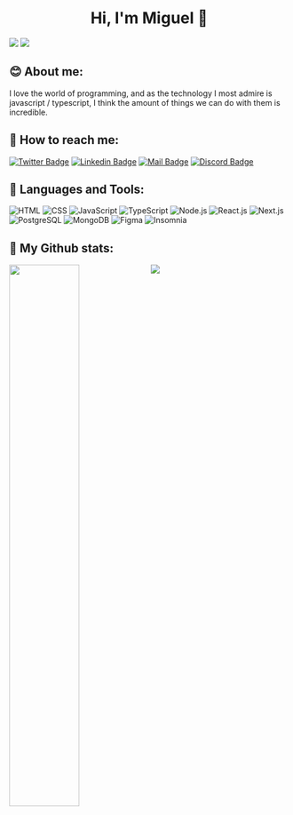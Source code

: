 <h1 align="center">Hi, I'm Miguel 👋</h1>

![](https://visitor-badge.laobi.icu/badge?style=flat-square&page_id=miguel5g)
![](https://img.shields.io/github/followers/miguel5g?style=flat-square)

## :blush: About me:

I love the world of programming, and as the technology I most admire is javascript / typescript, I think the amount of things we can do with them is incredible.

## :mag_right: How to reach me:

[![Twitter Badge](https://img.shields.io/badge/_guel5g_-b1295b?style=flat-square&labelColor=b1295b&logo=twitter&logoColor=fff)](https://twitter.com/guel5g)
[![Linkedin Badge](https://img.shields.io/badge/_Miguel_Ângelo_-b1295b?style=flat-square&labelColor=b1295b&logo=linkedin&logoColor=fff)](https://www.linkedin.com/in/miguel5g/)
[![Mail Badge](https://img.shields.io/badge/_miguelcg958@gmail.com_-b1295b?style=flat-square&labelColor=b1295b&logo=gmail&logoColor=fff)](mailto:miguelcg958@gmail.com)
[![Discord Badge](https://img.shields.io/badge/_Guel%233451_-b1295b?style=flat-square&labelColor=b1295b&logo=discord&logoColor=fff)](https://discordapp.com/users/342803796201832449/)

## :rocket: Languages and Tools:

![HTML](https://img.shields.io/badge/-HTML-E34F26?style=flat-square&logo=HTML5&logoColor=white)
![CSS](https://img.shields.io/badge/-CSS-1572B6?style=flat-square&logo=css3&logoColor=white)
![JavaScript](https://img.shields.io/badge/-JavaScript-F7DF1E?style=flat-square&logo=Javascript&logoColor=white)
![TypeScript](https://img.shields.io/badge/-TypeScript-007ACC?style=flat-square&logo=Typescript&logoColor=white)
![Node.js](https://img.shields.io/badge/-Node.js-339933?style=flat-square&logo=Node.js&logoColor=white)
![React.js](https://img.shields.io/badge/-React.js-61DAFB?style=flat-square&logo=React&logoColor=white)
![Next.js](https://img.shields.io/badge/-Next.js-000000?style=flat-square&logo=Next.js&logoColor=white)
![PostgreSQL](https://img.shields.io/badge/-PostgreSQL-4169E1?style=flat-square&logo=PostgreSQL&logoColor=white)
![MongoDB](https://img.shields.io/badge/-MongoDB-47A248?style=flat-square&logo=MongoDB&logoColor=white)
![Figma](https://img.shields.io/badge/-Figma-F24E1E?style=flat-square&logo=Figma&logoColor=white)
![Insomnia](https://img.shields.io/badge/-Insomnia-5849BE?style=flat-square&logo=Insomnia&logoColor=white)

## :tada: My Github stats:

<img align="left" style="width: 50%;" src="https://github-readme-stats.vercel.app/api?username=miguel5g&show_icons=true&theme=radical" />
<img align="left" src="https://github-readme-stats.vercel.app/api/top-langs/?username=miguel5g&layout=compact&theme=radical" />
